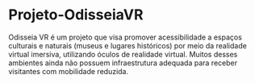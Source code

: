 # Projeto-OdisseiaVR
Odisseia VR é um projeto que visa promover acessibilidade a espaços culturais e naturais (museus e lugares históricos) por meio da realidade virtual imersiva, utilizando óculos de realidade virtual. Muitos desses ambientes ainda não possuem infraestrutura adequada para receber visitantes com mobilidade reduzida.  
